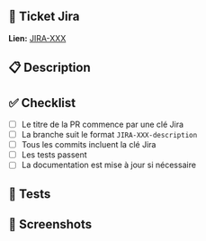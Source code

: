 ## 🎫 Ticket Jira
<!-- Assurez-vous que le titre de cette PR commence par la clé Jira (ex: JRA-123) -->

**Lien:** [JIRA-XXX](https://your-domain.atlassian.net/browse/JIRA-XXX)

## 📋 Description
<!-- Décrivez les changements apportés -->

## ✅ Checklist
- [ ] Le titre de la PR commence par une clé Jira
- [ ] La branche suit le format `JIRA-XXX-description`
- [ ] Tous les commits incluent la clé Jira
- [ ] Les tests passent
- [ ] La documentation est mise à jour si nécessaire

## 🧪 Tests
<!-- Comment tester ces changements -->

## 📸 Screenshots
<!-- Si applicable -->